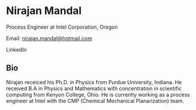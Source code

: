 
# Nirajan Mandal

Process Engineer at Intel Corporation, Oregon

Email: nirajan.mandal@hotmail.com

LinkedIn

## Bio

Nirajan receiced his Ph.D. in Physics from Purdue University, Indiana. He received B.A in Physics and Mathematics with concentration in scientific computing from Kenyon College, Ohio. He is currenlty working as a process engineer at Intel with the CMP (Chemical Mechanical Planarization) team.

